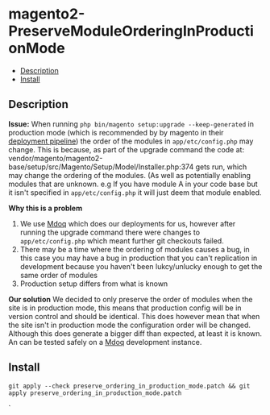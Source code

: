 # magento2-PreserveModuleOrderingInProductionMode

- [Description](#description)
- [Install](#install)

## Description
**Issue:** When running `php bin/magento setup:upgrade --keep-generated` in production mode (which is recommended by by magento in their [deployment pipeline](https://devdocs.magento.com/guides/v2.2/config-guide/deployment/pipeline/technical-details.html#production-system)) the order of the modules in `app/etc/config.php` may change.
This is because, as part of the upgrade command the code at: vendor/magento/magento2-base/setup/src/Magento/Setup/Model/Installer.php:374 gets run, which may change the ordering of the modules. (As well as potentially enabling modules that are unknown. e.g If you have module A in your code base but it isn't specified in `app/etc/config.php` it will just deem that module enabled.

**Why this is a problem**
1. We use [Mdoq](https://www.mdoq.io/) which does our deployments for us, however after running the upgrade command there were changes to `app/etc/config.php` which meant further git checkouts failed.
2. There may be a time where the ordering of modules causes a bug, in this case you may have a bug in production that you can't replication in development because you haven't been lukcy/unlucky enough to get the same order of modules
3. Production setup differs from what is known

**Our solution** 
We decided to only preserve the order of modules when the site is in production mode, this means that production config will be in version control and should be identical. This does however mean that when the site isn't in production mode the configuration order will be changed. Although this does generate a bigger diff than expected, at least it is known. An can be tested safely on a [Mdoq](https://www.mdoq.io/) development instance.

## Install
`git apply --check preserve_ordering_in_production_mode.patch && git apply preserve_ordering_in_production_mode.patch`

`
